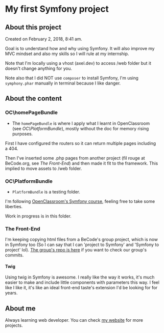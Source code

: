 # My first Symfony project

## About this project

Created on February 2, 2018, 8:41 am. 

Goal is to understand how and why using Symfony. It will also improve my MVC mindset and also my skills so I will rule at my internship. 

Note that I'm locally using a vhost (axel.dev) to access /web folder but it doesn't change anything for you. 

Note also that I did NOT use `composer` to install Symfony, I'm using `symphony.phar` manually in terminal because I like danger. 

## About the content

### OC\homePageBundle

- The `homePageBundle` is where I apply what I learnt in OpenClassroom (see *OC\PlatformBundle*), mostly without the doc for memory rising purposes. 

First I have configured the routers so it can return multiple pages including a 404. 

Then I've inserted some .php pages from another project (fil rouge at BeCode.org, see *The Front-End*) and then made it fit to the framework. 
This implied to move assets to /web folder. 

### OC\PlatformBundle

- `PlatformBundle` is a testing folder. 

I'm following [OpenClassroom's Symfony course](https://openclassrooms.com/courses/developpez-votre-site-web-avec-le-framework-symfony/), feeling free to take some liberties. 

Work in progress is in this folder. 

### The Front-End

I'm keeping copying html files from a BeCode's group project, which is now in Symfony too (So I can say that I can 'project to Symfony' and 'Symfony to project' lol). 
[The group's repo is here](https://github.com/Andaroth/fil-rouge-Folo-The-Source) if you want to check our group's commits. 

#### Twig

Using twig in Symfony is awesome. I really like the way it works, it's much easier to make and include little components with parameters this way. I feel like I like it, it's like an ideal front-end taste's extension I'd be looking for for years. 

## About me
Always learning web developer. You can check [my website](https://axelfiolle.be) for more projects. 